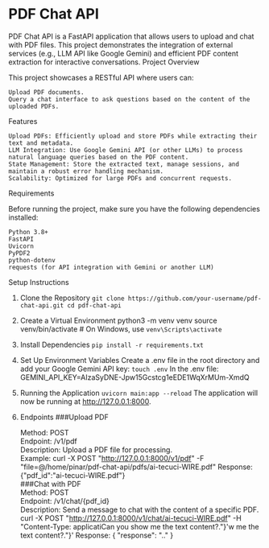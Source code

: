# PDF Chat API

PDF Chat API is a FastAPI application that allows users to upload and chat with PDF files. This project demonstrates the integration of external services (e.g., LLM API like Google Gemini) and efficient PDF content extraction for interactive conversations.
Project Overview

This project showcases a RESTful API where users can:

    Upload PDF documents.
    Query a chat interface to ask questions based on the content of the uploaded PDFs.

Features

    Upload PDFs: Efficiently upload and store PDFs while extracting their text and metadata.
    LLM Integration: Use Google Gemini API (or other LLMs) to process natural language queries based on the PDF content.
    State Management: Store the extracted text, manage sessions, and maintain a robust error handling mechanism.
    Scalability: Optimized for large PDFs and concurrent requests.

Requirements

Before running the project, make sure you have the following dependencies installed:

    Python 3.8+
    FastAPI
    Uvicorn
    PyPDF2
    python-dotenv
    requests (for API integration with Gemini or another LLM)

Setup Instructions
1. Clone the Repository
`git clone https://github.com/your-username/pdf-chat-api.git
cd pdf-chat-api`
2. Create a Virtual Environment
python3 -m venv venv
source venv/bin/activate   # On Windows, use `venv\Scripts\activate`
3. Install Dependencies
`pip install -r requirements.txt`
4. Set Up Environment Variables
Create a .env file in the root directory and add your Google Gemini API key:
`touch .env`
In the .env file:
GEMINI_API_KEY=AIzaSyDNE-Jpw15Gcstcg1eEDE1WqXrMUm-XmdQ
5. Running the Application
`uvicorn main:app --reload`
The application will now be running at http://127.0.0.1:8000.
6. Endpoints
###Upload PDF

    Method: POST   
    Endpoint: /v1/pdf    
    Description: Upload a PDF file for processing.  
Example:
curl -X POST "http://127.0.0.1:8000/v1/pdf" -F "file=@/home/pinar/pdf-chat-api/pdfs/ai-tecuci-WIRE.pdf"
Response:
{"pdf_id":"ai-tecuci-WIRE.pdf"}  
###Chat with PDF  
Method: POST  
Endpoint: /v1/chat/{pdf_id}  
Description: Send a message to chat with the content of a specific PDF.  
curl -X POST "http://127.0.0.1:8000/v1/chat/ai-tecuci-WIRE.pdf" -H "Content-Type: applicatiCan you show me the text content?."}'w me the text content?."}'
Response:
{
  "response": ".."
}

